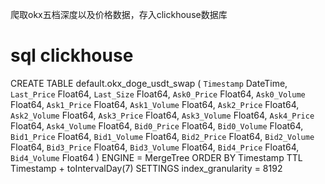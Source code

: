 爬取okx五档深度以及价格数据，存入clickhouse数据库

# sql clickhouse
 CREATE TABLE default.okx_doge_usdt_swap
(
    `Timestamp` DateTime,
    `Last_Price` Float64,
    `Last_Size` Float64,
    `Ask0_Price` Float64,
    `Ask0_Volume` Float64,
    `Ask1_Price` Float64,
    `Ask1_Volume` Float64,
    `Ask2_Price` Float64,
    `Ask2_Volume` Float64,
    `Ask3_Price` Float64,
    `Ask3_Volume` Float64,
    `Ask4_Price` Float64,
    `Ask4_Volume` Float64,
    `Bid0_Price` Float64,
    `Bid0_Volume` Float64,
    `Bid1_Price` Float64,
    `Bid1_Volume` Float64,
    `Bid2_Price` Float64,
    `Bid2_Volume` Float64,
    `Bid3_Price` Float64,
    `Bid3_Volume` Float64,
    `Bid4_Price` Float64,
    `Bid4_Volume` Float64
)
ENGINE = MergeTree
ORDER BY Timestamp
TTL Timestamp + toIntervalDay(7)
SETTINGS index_granularity = 8192 



